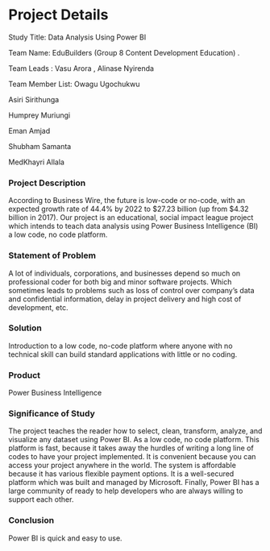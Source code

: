 # Project Details


Study Title: Data Analysis Using Power BI

Team Name: EduBuilders (Group 8 Content Development Education) . 

Team Leads : Vasu Arora , Alinase Nyirenda

Team Member List: Owagu Ugochukwu

Asiri Sirithunga

Humprey Muriungi

Eman Amjad

Shubham Samanta

MedKhayri Allala

### Project Description

According to Business Wire, the future is low-code or no-code, with an expected growth rate of 44.4% by 2022 to $27.23 billion (up from $4.32 billion in 2017). Our project is an educational, social impact league project which intends to teach data analysis using Power Business Intelligence (BI) a low code, no code platform.

### Statement of Problem

A lot of individuals, corporations, and businesses depend so much on professional coder for both big and minor software projects. Which sometimes leads to problems such as loss of control over company’s data and confidential information, delay in project delivery and high cost of development, etc.

### Solution

Introduction to a low code, no-code platform where anyone with no technical skill can build standard applications with little or no coding.

### Product

Power Business Intelligence

### Significance of Study

The project teaches the reader how to select, clean, transform, analyze, and visualize any dataset using Power BI. As a low code, no code platform. This platform is fast, because it takes away the hurdles of writing a long line of codes to have your project implemented. It is convenient because you can access your project anywhere in the world. The system is affordable because it has various flexible payment options. It is a well-secured platform which was built and managed by Microsoft.  Finally, Power BI has a large community of ready to help developers who are always willing to support each other.

### Conclusion
Power BI is quick and easy to use.

